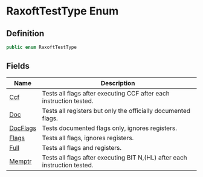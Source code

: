# RaxoftTestType Enum
## Definition

```c#
public enum RaxoftTestType
```

## Fields

| Name | Description |
| ---- | ----------- |
| [Ccf](MrKWatkins.EmulatorTestSuites.Z80.Program.Raxoft.RaxoftTestType.md#fields) | Tests all flags after executing CCF after each instruction tested. |
| [Doc](MrKWatkins.EmulatorTestSuites.Z80.Program.Raxoft.RaxoftTestType.md#fields) | Tests all registers but only the officially documented flags. |
| [DocFlags](MrKWatkins.EmulatorTestSuites.Z80.Program.Raxoft.RaxoftTestType.md#fields) | Tests documented flags only, ignores registers. |
| [Flags](MrKWatkins.EmulatorTestSuites.Z80.Program.Raxoft.RaxoftTestType.md#fields) | Tests all flags, ignores registers. |
| [Full](MrKWatkins.EmulatorTestSuites.Z80.Program.Raxoft.RaxoftTestType.md#fields) | Tests all flags and registers. |
| [Memptr](MrKWatkins.EmulatorTestSuites.Z80.Program.Raxoft.RaxoftTestType.md#fields) | Tests all flags after executing BIT N,(HL) after each instruction tested. |

